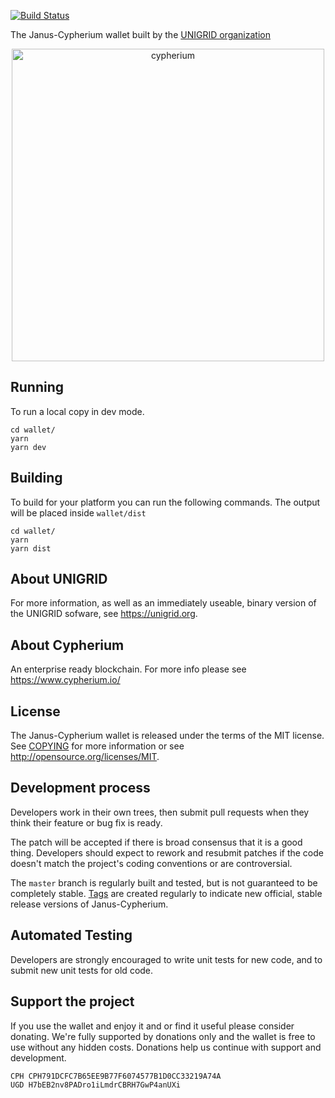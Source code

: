 [![Build Status](https://travis-ci.org/unigrid-project/janus-cypherium.svg?branch=main)](https://travis-ci.org/unigrid-project/janus-cypherium)

The Janus-Cypherium wallet built by the [UNIGRID organization](https://unigrid.org)

<p align="center">
  <a href="https://www.cypherium.io/"><img alt="cypherium" src="https://www.cypherium.io/wp-content/uploads/2020/07/Cypherium-Logo.png" width="500"/></a>
</p>



Running
-------
To run a local copy in dev mode.
```
cd wallet/
yarn
yarn dev
```

Building
--------
To build for your platform you can run the following commands. The output will be placed inside `wallet/dist`
```
cd wallet/
yarn
yarn dist
```

About UNIGRID
-------------
For more information, as well as an immediately useable, binary version of the UNIGRID sofware, see https://unigrid.org.

About Cypherium
---------------
An enterprise ready blockchain. For more info please see https://www.cypherium.io/

License
-------
The Janus-Cypherium wallet is released under the terms of the MIT license. See [COPYING](COPYING) for more information or see http://opensource.org/licenses/MIT.

Development process
-------------------
Developers work in their own trees, then submit pull requests when they think their feature or bug fix is ready.

The patch will be accepted if there is broad consensus that it is a good thing. Developers should expect to rework and resubmit patches if the code doesn't match the project's coding conventions or are controversial.

The `master` branch is regularly built and tested, but is not guaranteed to be completely stable. [Tags](https://github.com/unigrid-project/janus-cypherium/tags) are created regularly to indicate new official, stable release versions of Janus-Cypherium.

Automated Testing
-----------------
Developers are strongly encouraged to write unit tests for new code, and to submit new unit tests for old code.

Support the project
-------------------
If you use the wallet and enjoy it and or find it useful please consider donating. We're fully supported by donations only and the wallet is free to use without any hidden costs. Donations help us continue with support and development.
```
CPH CPH791DCFC7B65EE9B77F6074577B1D0CC33219A74A
UGD H7bEB2nv8PADro1iLmdrCBRH7GwP4anUXi
```
